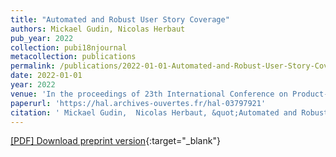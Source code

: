 ```yaml
---
title: "Automated and Robust User Story Coverage"
authors: Mickael Gudin, Nicolas Herbaut
pub_year: 2022
collection: pubi18njournal
metacollection: publications
permalink: /publications/2022-01-01-Automated-and-Robust-User-Story-Coverage
date: 2022-01-01
year: 2022
venue: 'In the proceedings of 23th International Conference on Product-Focused Software Process Improvement 2022'
paperurl: 'https://hal.archives-ouvertes.fr/hal-03797921'
citation: ' Mickael Gudin,  Nicolas Herbaut, &quot;Automated and Robust User Story Coverage.&quot; In the proceedings of 23th International Conference on Product-Focused Software Process Improvement 2022, 2022.'
---
```

[\[PDF\] Download preprint version](https://hal.archives-ouvertes.fr/hal-03797921){:target="_blank"}
